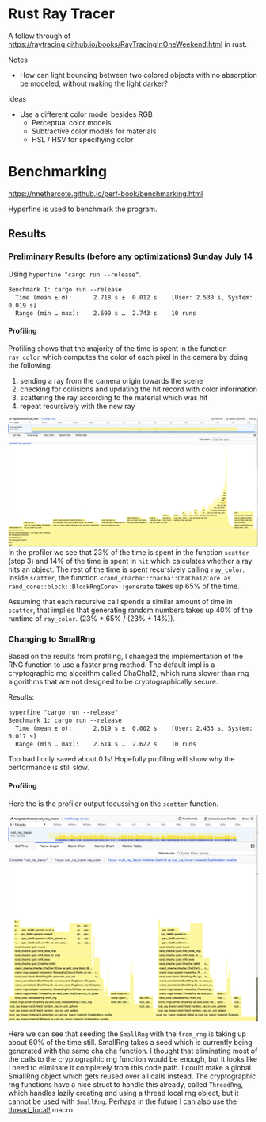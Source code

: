 # Rust Ray Tracer
A follow through of https://raytracing.github.io/books/RayTracingInOneWeekend.html in rust.

Notes
- How can light bouncing between two colored objects with no absorption be modeled, without making the light darker?

Ideas
- Use a different color model besides RGB
  - Perceptual color models
  - Subtractive color models for materials
  - HSL / HSV for specifiying color


 # Benchmarking
https://nnethercote.github.io/perf-book/benchmarking.html

Hyperfine is used to benchmark the program. 

## Results
### Preliminary Results (before any optimizations) Sunday July 14
Using `hyperfine "cargo run --release"`.

```
Benchmark 1: cargo run --release
  Time (mean ± σ):      2.718 s ±  0.012 s    [User: 2.530 s, System: 0.019 s]
  Range (min … max):    2.699 s …  2.743 s    10 runs
```

#### Profiling
Profiling shows that the majority of the time is spent in the function `ray_color` which computes the color of each pixel in the camera by doing the following:

1) sending a ray from the camera origin towards the scene
2) checking for collisions and updating the hit record with color information
3) scattering the ray according to the material which was hit
4) repeat recursively with the new ray

![Profiler output](docs/images/profiler1.png)
In the profiler we see that 23% of the time is spent in the function `scatter` (step 3) and 14% of the time is spent in `hit` which calculates whether a ray hits an object. The rest of the time is spent recursively calling `ray_color`. Inside `scatter`, the function `<rand_chacha::chacha::ChaCha12Core as rand_core::block::BlockRngCore>::generate` takes up 65% of the time.

Assuming that each recursive call spends a similar amount of time in `scatter`, that implies that generating random numbers takes up 40% of the runtime of `ray_color`. (23% * 65% / (23% + 14%)).

### Changing to SmallRng
Based on the results from profiling, I changed the implementation of the RNG function to use a faster prng method. The default impl is a cryptographic rng algorithm called ChaCha12, which runs slower than rng algorithms that are not designed to be cryptographically secure. 

Results:
```
hyperfine "cargo run --release"
Benchmark 1: cargo run --release
  Time (mean ± σ):      2.619 s ±  0.002 s    [User: 2.433 s, System: 0.017 s]
  Range (min … max):    2.614 s …  2.622 s    10 runs
```

Too bad I only saved about 0.1s! Hopefully profiling will show why the performance is still slow.

#### Profiling
Here the is the profiler output focussing on the `scatter` function.

![Profiler output of scatter function](docs/images/profiler2.png)

Here we can see that seeding the `SmallRng` with the `from_rng` is taking up about 60% of the time still. SmallRng takes a seed which is currently being generated with the same cha cha function. I thought that eliminating most of the calls to the cryptographic rng function would be enough, but it looks like I need to eliminate it completely from this code path. I could make a global SmallRng object which gets reused over all calls instead. The cryptographic rng functions have a nice struct to handle this already, called `ThreadRng`, which handles lazily creating and using a thread local rng object, but it cannot be used with `SmallRng`. Perhaps in the future I can also use the [thread_local!](https://doc.rust-lang.org/std/macro.thread_local.html) macro.